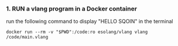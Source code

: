 ### 1. RUN a vlang program in a Docker container

run the following command to display "HELLO SQOIN" in the terminal

`docker run --rm -v "$PWD":/code:ro esolang/vlang vlang /code/main.vlang`